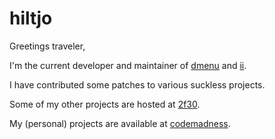 hiltjo
======

Greetings traveler,

I'm the current developer and maintainer of [dmenu](//tools.suckless.org/dmenu) and
[ii](//tools.suckless.org/ii).

I have contributed some patches to various suckless projects.

Some of my other projects are hosted at [2f30](https://git.2f30.org).

My (personal) projects are available at [codemadness](https://git.codemadness.org).
